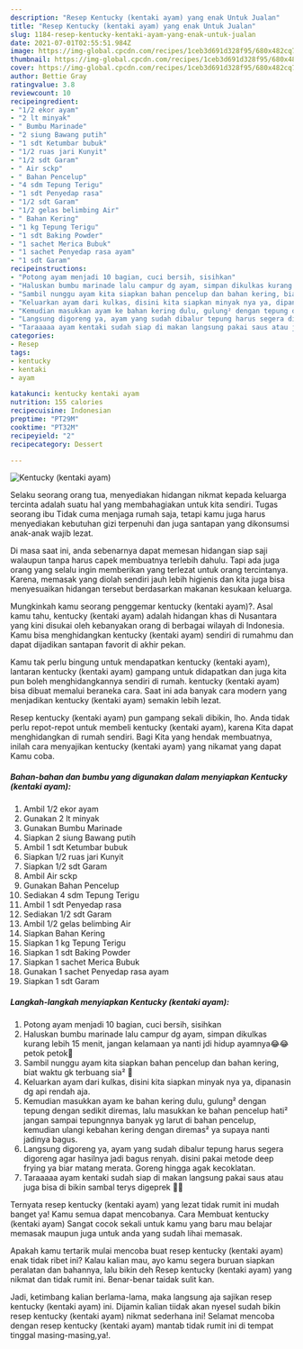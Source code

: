 ```yaml
---
description: "Resep Kentucky (kentaki ayam) yang enak Untuk Jualan"
title: "Resep Kentucky (kentaki ayam) yang enak Untuk Jualan"
slug: 1184-resep-kentucky-kentaki-ayam-yang-enak-untuk-jualan
date: 2021-07-01T02:55:51.984Z
image: https://img-global.cpcdn.com/recipes/1ceb3d691d328f95/680x482cq70/kentucky-kentaki-ayam-foto-resep-utama.jpg
thumbnail: https://img-global.cpcdn.com/recipes/1ceb3d691d328f95/680x482cq70/kentucky-kentaki-ayam-foto-resep-utama.jpg
cover: https://img-global.cpcdn.com/recipes/1ceb3d691d328f95/680x482cq70/kentucky-kentaki-ayam-foto-resep-utama.jpg
author: Bettie Gray
ratingvalue: 3.8
reviewcount: 10
recipeingredient:
- "1/2 ekor ayam"
- "2 lt minyak"
- " Bumbu Marinade"
- "2 siung Bawang putih"
- "1 sdt Ketumbar bubuk"
- "1/2 ruas jari Kunyit"
- "1/2 sdt Garam"
- " Air sckp"
- " Bahan Pencelup"
- "4 sdm Tepung Terigu"
- "1 sdt Penyedap rasa"
- "1/2 sdt Garam"
- "1/2 gelas belimbing Air"
- " Bahan Kering"
- "1 kg Tepung Terigu"
- "1 sdt Baking Powder"
- "1 sachet Merica Bubuk"
- "1 sachet Penyedap rasa ayam"
- "1 sdt Garam"
recipeinstructions:
- "Potong ayam menjadi 10 bagian, cuci bersih, sisihkan"
- "Haluskan bumbu marinade lalu campur dg ayam, simpan dikulkas kurang lebih 15 menit, jangan kelamaan ya nanti jdi hidup ayamnya😂😂 petok petok🤭"
- "Sambil nunggu ayam kita siapkan bahan pencelup dan bahan kering, biat waktu gk terbuang sia² 🤗"
- "Keluarkan ayam dari kulkas, disini kita siapkan minyak nya ya, dipanasin dg api rendah aja."
- "Kemudian masukkan ayam ke bahan kering dulu, gulung² dengan tepung dengan sedikit diremas, lalu masukkan ke bahan pencelup hati² jangan sampai tepungnnya banyak yg larut di bahan pencelup, kemudian ulangi kebahan kering dengan diremas² ya supaya nanti jadinya bagus."
- "Langsung digoreng ya, ayam yang sudah dibalur tepung harus segera digoreng agar hasilnya jadi bagus renyah. disini pakai metode deep frying ya biar matang merata. Goreng hingga agak kecoklatan."
- "Taraaaaa ayam kentaki sudah siap di makan langsung pakai saus atau juga bisa di bikin sambal terys digeprek 🤗🤗"
categories:
- Resep
tags:
- kentucky
- kentaki
- ayam

katakunci: kentucky kentaki ayam 
nutrition: 155 calories
recipecuisine: Indonesian
preptime: "PT29M"
cooktime: "PT32M"
recipeyield: "2"
recipecategory: Dessert

---
```



![Kentucky (kentaki ayam)](https://img-global.cpcdn.com/recipes/1ceb3d691d328f95/680x482cq70/kentucky-kentaki-ayam-foto-resep-utama.jpg)

Selaku seorang orang tua, menyediakan hidangan nikmat kepada keluarga tercinta adalah suatu hal yang membahagiakan untuk kita sendiri. Tugas seorang ibu Tidak cuma menjaga rumah saja, tetapi kamu juga harus menyediakan kebutuhan gizi terpenuhi dan juga santapan yang dikonsumsi anak-anak wajib lezat.

Di masa  saat ini, anda sebenarnya dapat memesan hidangan siap saji walaupun tanpa harus capek membuatnya terlebih dahulu. Tapi ada juga orang yang selalu ingin memberikan yang terlezat untuk orang tercintanya. Karena, memasak yang diolah sendiri jauh lebih higienis dan kita juga bisa menyesuaikan hidangan tersebut berdasarkan makanan kesukaan keluarga. 



Mungkinkah kamu seorang penggemar kentucky (kentaki ayam)?. Asal kamu tahu, kentucky (kentaki ayam) adalah hidangan khas di Nusantara yang kini disukai oleh kebanyakan orang di berbagai wilayah di Indonesia. Kamu bisa menghidangkan kentucky (kentaki ayam) sendiri di rumahmu dan dapat dijadikan santapan favorit di akhir pekan.

Kamu tak perlu bingung untuk mendapatkan kentucky (kentaki ayam), lantaran kentucky (kentaki ayam) gampang untuk didapatkan dan juga kita pun boleh menghidangkannya sendiri di rumah. kentucky (kentaki ayam) bisa dibuat memalui beraneka cara. Saat ini ada banyak cara modern yang menjadikan kentucky (kentaki ayam) semakin lebih lezat.

Resep kentucky (kentaki ayam) pun gampang sekali dibikin, lho. Anda tidak perlu repot-repot untuk membeli kentucky (kentaki ayam), karena Kita dapat menghidangkan di rumah sendiri. Bagi Kita yang hendak membuatnya, inilah cara menyajikan kentucky (kentaki ayam) yang nikamat yang dapat Kamu coba.

<!--inarticleads1-->

##### Bahan-bahan dan bumbu yang digunakan dalam menyiapkan Kentucky (kentaki ayam):

1. Ambil 1/2 ekor ayam
1. Gunakan 2 lt minyak
1. Gunakan  Bumbu Marinade
1. Siapkan 2 siung Bawang putih
1. Ambil 1 sdt Ketumbar bubuk
1. Siapkan 1/2 ruas jari Kunyit
1. Siapkan 1/2 sdt Garam
1. Ambil  Air sckp
1. Gunakan  Bahan Pencelup
1. Sediakan 4 sdm Tepung Terigu
1. Ambil 1 sdt Penyedap rasa
1. Sediakan 1/2 sdt Garam
1. Ambil 1/2 gelas belimbing Air
1. Siapkan  Bahan Kering
1. Siapkan 1 kg Tepung Terigu
1. Siapkan 1 sdt Baking Powder
1. Siapkan 1 sachet Merica Bubuk
1. Gunakan 1 sachet Penyedap rasa ayam
1. Siapkan 1 sdt Garam




<!--inarticleads2-->

##### Langkah-langkah menyiapkan Kentucky (kentaki ayam):

1. Potong ayam menjadi 10 bagian, cuci bersih, sisihkan
1. Haluskan bumbu marinade lalu campur dg ayam, simpan dikulkas kurang lebih 15 menit, jangan kelamaan ya nanti jdi hidup ayamnya😂😂 petok petok🤭
1. Sambil nunggu ayam kita siapkan bahan pencelup dan bahan kering, biat waktu gk terbuang sia² 🤗
1. Keluarkan ayam dari kulkas, disini kita siapkan minyak nya ya, dipanasin dg api rendah aja.
1. Kemudian masukkan ayam ke bahan kering dulu, gulung² dengan tepung dengan sedikit diremas, lalu masukkan ke bahan pencelup hati² jangan sampai tepungnnya banyak yg larut di bahan pencelup, kemudian ulangi kebahan kering dengan diremas² ya supaya nanti jadinya bagus.
1. Langsung digoreng ya, ayam yang sudah dibalur tepung harus segera digoreng agar hasilnya jadi bagus renyah. disini pakai metode deep frying ya biar matang merata. Goreng hingga agak kecoklatan.
1. Taraaaaa ayam kentaki sudah siap di makan langsung pakai saus atau juga bisa di bikin sambal terys digeprek 🤗🤗




Ternyata resep kentucky (kentaki ayam) yang lezat tidak rumit ini mudah banget ya! Kamu semua dapat mencobanya. Cara Membuat kentucky (kentaki ayam) Sangat cocok sekali untuk kamu yang baru mau belajar memasak maupun juga untuk anda yang sudah lihai memasak.

Apakah kamu tertarik mulai mencoba buat resep kentucky (kentaki ayam) enak tidak ribet ini? Kalau kalian mau, ayo kamu segera buruan siapkan peralatan dan bahannya, lalu bikin deh Resep kentucky (kentaki ayam) yang nikmat dan tidak rumit ini. Benar-benar taidak sulit kan. 

Jadi, ketimbang kalian berlama-lama, maka langsung aja sajikan resep kentucky (kentaki ayam) ini. Dijamin kalian tiidak akan nyesel sudah bikin resep kentucky (kentaki ayam) nikmat sederhana ini! Selamat mencoba dengan resep kentucky (kentaki ayam) mantab tidak rumit ini di tempat tinggal masing-masing,ya!.

